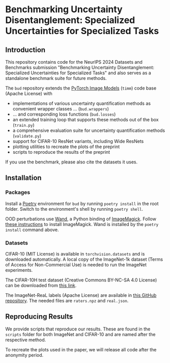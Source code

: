 # Benchmarking Uncertainty Disentanglement: Specialized Uncertainties for Specialized Tasks

## Introduction

This repository contains code for the NeurIPS 2024 Datasets and Benchmarks submission "Benchmarking Uncertainty Disentanglement: Specialized Uncertainties for Specialized Tasks" and also serves as a standalone benchmark suite for future methods.

The `bud` repository extends the [PyTorch Image Models](https://github.com/huggingface/pytorch-image-models/) (`timm`) code base (Apache License) with
- implementations of various uncertainty quantification methods as convenient wrapper classes ... (`bud.wrappers`)
- ... and corresponding loss functions (`bud.losses`)
- an extended training loop that supports these methods out of the box (`train.py`)
- a comprehensive evaluation suite for uncertainty quantification methods (`validate.py`)
- support for CIFAR-10 ResNet variants, including Wide ResNets
- plotting utilities to recreate the plots of the preprint
- scripts to reproduce the results of the preprint

If you use the benchmark, please also cite the datasets it uses.

## Installation

### Packages

Install a [Poetry](https://python-poetry.org/) environment for `bud` by running `poetry install` in the root folder.
Switch to the environment's shell by running `poetry shell`.

OOD perturbations use [Wand](https://docs.wand-py.org/en/0.6.10/index.html), a Python binding of [ImageMagick](https://imagemagick.org/index.php). Follow [these instructions](https://docs.wand-py.org/en/0.6.10/guide/install.html) to install ImageMagick. Wand is installed by the `poetry install` command above.

### Datasets

CIFAR-10 (MIT License) is available in `torchvision.datasets` and is downloaded automatically. A local copy of the ImageNet-1k dataset (Terms of Access for Non-Commercial Use) is needed to run the ImageNet experiments.

The CIFAR-10H test dataset (Creative Commons BY-NC-SA 4.0 License) can be downloaded from [this link](https://zenodo.org/records/8115942).

The ImageNet-ReaL labels (Apache License) are available in [this GitHub repository](https://github.com/google-research/reassessed-imagenet). The needed files are `raters.npz` and `real.json`.

## Reproducing Results

We provide scripts that reproduce our results.
These are found in the `scripts` folder for both ImageNet and CIFAR-10 and are named after the respective method.

To recreate the plots used in the paper, we will release all code after the anonymity period.